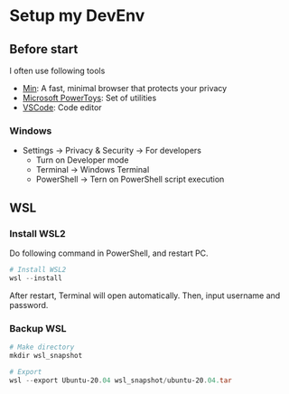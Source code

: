 # Setup my DevEnv

## Before start

I often use following tools

- [Min](https://minbrowser.org/): A fast, minimal browser that protects your
  privacy
- [Microsoft PowerToys](https://apps.microsoft.com/store/detail/microsoft-powertoys/XP89DCGQ3K6VLD):
  Set of utilities
- [VSCode](https://code.visualstudio.com/): Code editor

### Windows

- Settings -> Privacy & Security -> For developers
  - Turn on Developer mode
  - Terminal -> Windows Terminal
  - PowerShell -> Tern on PowerShell script execution

## WSL

### Install WSL2

Do following command in PowerShell, and restart PC.

```PowerShell
# Install WSL2
wsl --install
```

After restart, Terminal will open automatically. Then, input username and
password.

### Backup WSL

```PowerShell
# Make directory
mkdir wsl_snapshot

# Export
wsl --export Ubuntu-20.04 wsl_snapshot/ubuntu-20.04.tar
```
